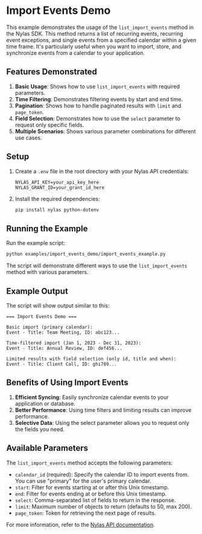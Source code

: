 # Import Events Demo

This example demonstrates the usage of the `list_import_events` method in the Nylas SDK. This method returns a list of recurring events, recurring event exceptions, and single events from a specified calendar within a given time frame. It's particularly useful when you want to import, store, and synchronize events from a calendar to your application.

## Features Demonstrated

1. **Basic Usage**: Shows how to use `list_import_events` with required parameters.
2. **Time Filtering**: Demonstrates filtering events by start and end time.
3. **Pagination**: Shows how to handle paginated results with `limit` and `page_token`.
4. **Field Selection**: Demonstrates how to use the `select` parameter to request only specific fields.
5. **Multiple Scenarios**: Shows various parameter combinations for different use cases.

## Setup

1. Create a `.env` file in the root directory with your Nylas API credentials:
   ```
   NYLAS_API_KEY=your_api_key_here
   NYLAS_GRANT_ID=your_grant_id_here
   ```

2. Install the required dependencies:
   ```bash
   pip install nylas python-dotenv
   ```

## Running the Example

Run the example script:
```bash
python examples/import_events_demo/import_events_example.py
```

The script will demonstrate different ways to use the `list_import_events` method with various parameters.

## Example Output

The script will show output similar to this:
```
=== Import Events Demo ===

Basic import (primary calendar):
Event - Title: Team Meeting, ID: abc123...

Time-filtered import (Jan 1, 2023 - Dec 31, 2023):
Event - Title: Annual Review, ID: def456...

Limited results with field selection (only id, title and when):
Event - Title: Client Call, ID: ghi789...
```

## Benefits of Using Import Events

1. **Efficient Syncing**: Easily synchronize calendar events to your application or database.
2. **Better Performance**: Using time filters and limiting results can improve performance.
3. **Selective Data**: Using the select parameter allows you to request only the fields you need.

## Available Parameters

The `list_import_events` method accepts the following parameters:

- `calendar_id` (required): Specify the calendar ID to import events from. You can use "primary" for the user's primary calendar.
- `start`: Filter for events starting at or after this Unix timestamp.
- `end`: Filter for events ending at or before this Unix timestamp.
- `select`: Comma-separated list of fields to return in the response.
- `limit`: Maximum number of objects to return (defaults to 50, max 200).
- `page_token`: Token for retrieving the next page of results.

For more information, refer to the [Nylas API documentation](https://developer.nylas.com/). 